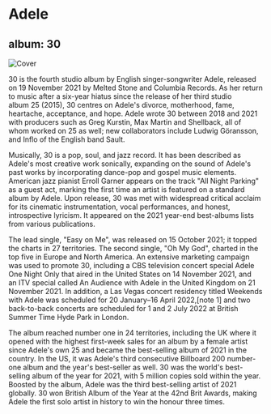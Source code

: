 # Adele
## album: 30

![Cover](https://upload.wikimedia.org/wikipedia/en/7/76/Adele_-_30.png)

30 is the fourth studio album by English singer-songwriter Adele, released on 19 November 2021 by Melted Stone and Columbia Records. As her return to music after a six-year hiatus since the release of her third studio album 25 (2015), 30 centres on Adele's divorce, motherhood, fame, heartache, acceptance, and hope. Adele wrote 30 between 2018 and 2021 with producers such as Greg Kurstin, Max Martin and Shellback, all of whom worked on 25 as well; new collaborators include Ludwig Göransson, and Inflo of the English band Sault.

Musically, 30 is a pop, soul, and jazz record. It has been described as Adele's most creative work sonically, expanding on the sound of Adele's past works by incorporating dance-pop and gospel music elements. American jazz pianist Erroll Garner appears on the track "All Night Parking" as a guest act, marking the first time an artist is featured on a standard album by Adele. Upon release, 30 was met with widespread critical acclaim for its cinematic instrumentation, vocal performances, and honest, introspective lyricism. It appeared on the 2021 year-end best-albums lists from various publications.

The lead single, "Easy on Me", was released on 15 October 2021; it topped the charts in 27 territories. The second single, "Oh My God", charted in the top five in Europe and North America. An extensive marketing campaign was used to promote 30, including a CBS television concert special Adele One Night Only that aired in the United States on 14 November 2021, and an ITV special called An Audience with Adele in the United Kingdom on 21 November 2021. In addition, a Las Vegas concert residency titled Weekends with Adele was scheduled for 20 January–16 April 2022,[note 1] and two back-to-back concerts are scheduled for 1 and 2 July 2022 at British Summer Time Hyde Park in London.

The album reached number one in 24 territories, including the UK where it opened with the highest first-week sales for an album by a female artist since Adele's own 25 and became the best-selling album of 2021 in the country. In the US, it was Adele's third consecutive Billboard 200 number-one album and the year's best-seller as well. 30 was the world's best-selling album of the year for 2021, with 5 million copies sold within the year. Boosted by the album, Adele was the third best-selling artist of 2021 globally. 30 won British Album of the Year at the 42nd Brit Awards, making Adele the first solo artist in history to win the honour three times.
